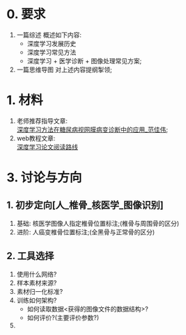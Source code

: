 # 0. 要求
1. 一篇综述
   概述如下内容:
   * 深度学习发展历史
   * 深度学习常见方法
   * 深度学习 + 医学诊断 + 图像处理常见方案;
2. 一篇思维导图
   对上述内容提纲掣领;
# 1. 材料
1. 老师推荐指导文章:  
   [深度学习方法在糖尿病视网膜病变诊断中的应用_范佳伟](papers/teacher's/深度学习方法在糖尿病视网膜病变诊断中的应用_范家伟.pdf);
2. web教程文章:  
   [深度学习论文阅读路线](深度学习论文阅读路线/深度学习论文阅读路线图.md)


# 3. 讨论与方向
## 1. 初步定向[人_椎骨_核医学_图像识别]
1. 基础: 核医学图像人指定椎骨位置标注;(椎骨与周围骨的区分)
2. 进阶: 人癌变椎骨位置标注;(全黑骨与正常骨的区分)
## 2. 工具选择
1.  使用什么网络?
2.  样本素材来源?
3.  素材归一化标准?
4.  训练如何架构?
    * 如何读取数据<获得的图像文件的数据结构>?
    * 如何评价?(主要评价参数?)
5.  